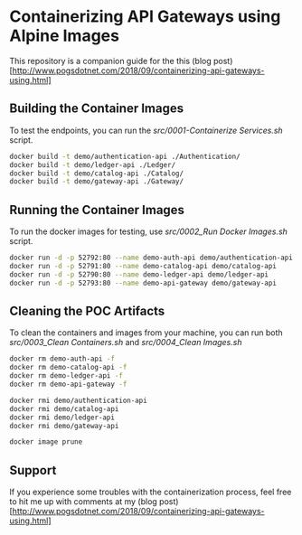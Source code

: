 # Containerizing API Gateways using Alpine Images

This repository is a companion guide for the this (blog post)[http://www.pogsdotnet.com/2018/09/containerizing-api-gateways-using.html]

## Building the Container Images

To test the endpoints, you can run the *src/0001-Containerize Services.sh* script.

```sh
docker build -t demo/authentication-api ./Authentication/
docker build -t demo/ledger-api ./Ledger/
docker build -t demo/catalog-api ./Catalog/
docker build -t demo/gateway-api ./Gateway/
```

## Running the Container Images

To run the docker images for testing, use *src/0002_Run Docker Images.sh* script.

```sh
docker run -d -p 52792:80 --name demo-auth-api demo/authentication-api
docker run -d -p 52791:80 --name demo-catalog-api demo/catalog-api
docker run -d -p 52790:80 --name demo-ledger-api demo/ledger-api
docker run -d -p 52793:80 --name demo-api-gateway demo/gateway-api
```

## Cleaning the POC Artifacts

To clean the containers and images from your machine, you can run both *src/0003_Clean Containers.sh* and *src/0004_Clean Images.sh*


```sh
docker rm demo-auth-api -f
docker rm demo-catalog-api -f
docker rm demo-ledger-api -f
docker rm demo-api-gateway -f
```

```sh
docker rmi demo/authentication-api
docker rmi demo/catalog-api
docker rmi demo/ledger-api
docker rmi demo/gateway-api

docker image prune
```

## Support

If you experience some troubles with the containerization process, feel free to hit me up with comments at my (blog post)[http://www.pogsdotnet.com/2018/09/containerizing-api-gateways-using.html]